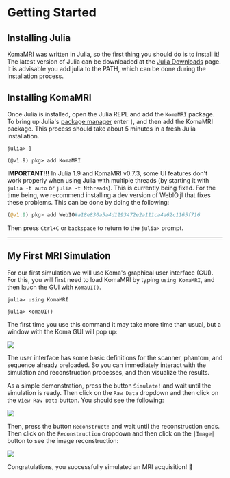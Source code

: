 # Getting Started

## Installing Julia

KomaMRI was written in Julia, so the first thing you should do is to install it! The latest version of Julia can be downloaded at the [Julia Downloads](https://julialang.org/downloads/) page. It is advisable you add julia to the PATH, which can be done during the installation process.

## Installing KomaMRI

Once Julia is installed, open the Julia REPL and add the `KomaMRI` package. To bring up Julia's [package manager](https://docs.julialang.org/en/v1/stdlib/Pkg/) enter `]`, and then add the KomaMRI package. This process should take about 5 minutes in a fresh Julia installation. 

```julia-repl
julia> ]

(@v1.9) pkg> add KomaMRI
```

**IMPORTANT!!!** In Julia 1.9 and KomaMRI v0.7.3, some UI features don't work properly when using Julia with multiple threads (by starting it with `julia -t auto` or `julia -t Nthreads`). This is currently being fixed. For the time being, we recommend installing a dev version of WebIO.jl that fixes these problems. This can be done by doing the following:
```julia
(@v1.9) pkg> add WebIO#a18e830a5a4d1193472e2a111ca4a62c1165f716
```

Then press `Ctrl+C` or `backspace` to return to the `julia>` prompt.


---
## My First MRI Simulation

For our first simulation we will use Koma's graphical user interface (GUI). For this, you will first need to load KomaMRI by typing `using KomaMRI`, and then lauch the GUI with `KomaUI()`.

```julia-repl
julia> using KomaMRI

julia> KomaUI()
```
The first time you use this command it may take more time than usual, but a window with the Koma GUI will pop up:

![](assets/ui-mainpage.png)

The user interface has some basic definitions for the scanner, phantom, and sequence already preloaded. So you can immediately interact with the simulation and reconstruction processes, and then visualize the results.

As a simple demonstration, press the button `Simulate!` and wait until the simulation is ready. Then click on the `Raw Data` dropdown and then click on the `View Raw Data` button. You should see the following:

![](assets/ui-view-raw-data.png)

Then, press the button `Reconstruct!` and wait until the reconstruction ends. Then click on the `Reconstruction` dropdown and then click on the `|Image|` button to see the image reconstruction: 

![](assets/ui-view-abs-image.png)

Congratulations, you successfully simulated an MRI acquisition! 🎊